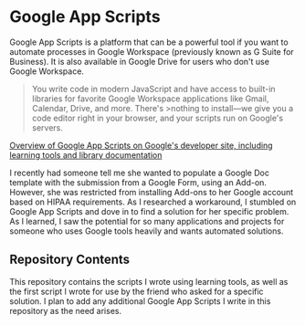 # Google App Scripts

Google App Scripts is a platform that can be a powerful tool if you want to automate processes in Google Workspace (previously known as G Suite for Business). It is also available in Google Drive for users who don't use Google Workspace.

>You write code in modern JavaScript and have access to built-in libraries for favorite Google Workspace applications like Gmail, Calendar, Drive, and more. There's >nothing to install—we give you a code editor right in your browser, and your scripts run on Google's servers.

[Overview of Google App Scripts on Google's developer site, including learning tools and library documentation](https://developers.google.com/apps-script/overview)

I recently had someone tell me she wanted to populate a Google Doc template with the submission from a Google Form, using an Add-on. However, she was restricted from installing Add-ons to her Google account based on HIPAA requirements. As I researched a workaround, I stumbled on Google App Scripts and dove in to find a solution for her specific problem. As I learned, I saw the potential for so many applications and projects for someone who uses Google tools heavily and wants  automated solutions.

## Repository Contents

This repository contains the scripts I wrote using learning tools, as well as the first script I wrote for use by the friend who asked for a specific solution. I plan to add any additional Google App Scripts I write in this repository as the need arises.
